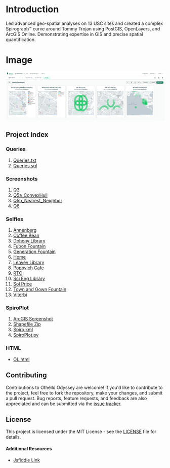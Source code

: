 # Introduction
Led advanced geo-spatial analyses on 13 USC sites and created a complex Spirograph™ curve around Tommy Trojan using PostGIS, OpenLayers, and ArcGIS Online. Demonstrating expertise in GIS and precise spatial quantification. 

# Image
![Dashboard](./Screenshots/Readme.PNG)

## Project Index

### Queries
1. [Queries.txt](./Postgres_Queries/Queries.txt)
2. [Queries.sql](./Postgres_Queries/Queries.sql)

### Screenshots
1. [Q3](./ScreenShots/Q3.png)
2. [Q5a_ConvexHull](./ScreenShots/Q5a_ConvexHull.png)
3. [Q5b_Nearest_Neighbor](./ScreenShots/Q5b_Nearest_Neighbor.png)
4. [Q6](./ScreenShots/Q6.png)

### Selfies
1. [Annenberg](Selfies/Annenberg.png)
2. [Coffee Bean](Selfies/Coffee_Bean.png)
3. [Doheny Library](Selfies/Doheny_Library.png)
4. [Fubon Fountain](Selfies/Fubon_Fountain.png)
5. [Generation Fountain](Selfies/Generation_Fountain.png)
6. [Home](Selfies/Home.png)
7. [Leavey Library](Selfies/Leavey_Library.png)
8. [Popovich Cafe](Selfies/Popovich_Cafe.png)
9. [RTC](Selfies/RTC.png)
10. [Sci Eng Library](Selfies/Sci_Eng_Library.png)
11. [Sol Price](Selfies/Sol_Price.png)
12. [Town and Gown Fountain](Selfies/Town_and_Gown_Fountain.png)
13. [Viterbi](Selfies/Viterbi.png)

### SpiroPlot
1. [ArcGIS Screenshot](SpiroPlot/ArcGIS_Screenshot.png)
2. [Shapefile Zip](SpiroPlot/Shapefile.zip)
3. [Spiro.kml](SpiroPlot/Spiro.kml)
4. [SpiroPlot.py](SpiroPlot/SpiroPlot.py)

### HTML
- [OL.html](OL.html)

## Contributing

Contributions to Othello Odyssey are welcome! If you'd like to contribute to the project, feel free to fork the repository, make your changes, and submit a pull request. Bug reports, feature requests, and feedback are also appreciated and can be submitted via the [issue tracker](https://github.com/shecoderfinally/Othello-Odyssey/issues).

## License

This project is licensed under the MIT License - see the [LICENSE](https://github.com/shecoderfinally/Othello-Odyssey/blob/main/LICENSE) file for details.


#### Additional Resources
- [Jsfiddle Link](https://jsfiddle.net/SanaiDivadkar/5f42wy31/7/)
